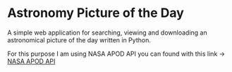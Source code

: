 # Astronomy Picture of the Day

A simple web application for searching, viewing and downloading an astronomical picture of the day written in Python.

For this purpose I am using NASA APOD API you can found with this link -> [NASA APOD API](https://api.nasa.gov/)
